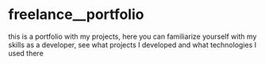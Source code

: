 # freelance__portfolio
this is a portfolio with my projects, here you can familiarize yourself with my skills as a developer, see what projects I developed and what technologies I used there
